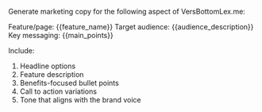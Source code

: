Generate marketing copy for the following aspect of VersBottomLex.me:

Feature/page: {{feature_name}}
Target audience: {{audience_description}}
Key messaging: {{main_points}}

Include:
1. Headline options
2. Feature description
3. Benefits-focused bullet points
4. Call to action variations
5. Tone that aligns with the brand voice
